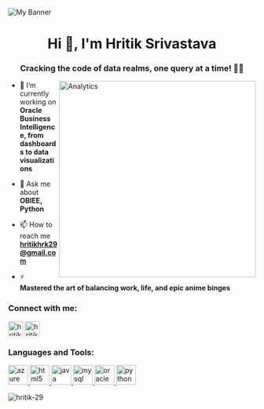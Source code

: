 ![My Banner](https://static.pingcap.com/files/2022/12/05072707/chatGPT-GitHub-banner.jpg)
<h1 align="center">Hi 👋, I'm Hritik Srivastava</h1>
<h3 align="center">Cracking the code of data realms, one query at a time! 🚀✨</h3>
<img align="right" alt="Analytics" width="400" src="https://chools.in/wp-content/uploads/data-science-2-1.gif">


- 🔭 I’m currently working on **Oracle Business Intelligence, from dashboards to data visualizations**

- 💬 Ask me about **OBIEE, Python**

- 📫 How to reach me **hritikhrk29@gmail.com**

- ⚡ **Mastered the art of balancing work, life, and epic anime binges**

<h3 align="left">Connect with me:</h3>
<p align="left">
<a href="https://linkedin.com/in/hritik-srivastava-" target="blank"><img align="center" src="https://static-00.iconduck.com/assets.00/linkedin-icon-2048x2048-ya5g47j2.png" alt="hritik-srivastava-" height="30" width="30" /></a>
<a href="https://instagram.com/hritik_hrk_29" target="blank"><img align="center" src="https://static-00.iconduck.com/assets.00/social-instagram-icon-2048x2048-xuel0xhc.png" alt="hritik_hrk_29" height="30" width="30" /></a>
</p>

<h3 align="left">Languages and Tools:</h3>
<p align="left"> <a href="https://azure.microsoft.com/en-in/" target="_blank" rel="noreferrer"> <img src="https://zeevector.com/wp-content/uploads/Azure-Logo-PNG-Black.png" alt="azure" width="40" height="40"/> </a> <a href="https://www.w3.org/html/" target="_blank" rel="noreferrer"> <img src="https://w7.pngwing.com/pngs/201/90/png-transparent-logo-html-html5.png" alt="html5" width="40" height="40"/> </a> <a href="https://www.java.com" target="_blank" rel="noreferrer"> <img src="https://1000logos.net/wp-content/uploads/2020/09/Java-Emblem.jpg" alt="java" width="40" height="40"/> </a> <a href="https://www.mysql.com/" target="_blank" rel="noreferrer"> <img src="https://cdn-icons-png.flaticon.com/512/5968/5968313.png" alt="mysql" width="40" height="40"/> </a> <a href="https://www.oracle.com/" target="_blank" rel="noreferrer"> <img src="https://logodix.com/logo/626839.jpg" alt="oracle" width="40" height="40"/> </a> <a href="https://www.python.org" target="_blank" rel="noreferrer"> <img src="https://i.pinimg.com/564x/2f/9c/11/2f9c11f9e55efbf1791f12c06d60729b.jpg" alt="python" width="40" height="40"/> </a> </p>

<p><img align="left" src="https://github-readme-streak-stats.herokuapp.com/?user=hritik-29&" alt="hritik-29" /></p>



